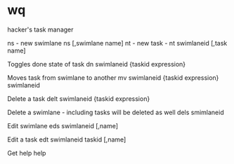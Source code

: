 wq
==

hacker's task manager


ns - new swimlane
	ns [,swimlane name]
nt - new task -
	nt swimlaneid [,task name]

Toggles done state of task
dn swimlaneid {taskid expression}

Moves task from swimlane to another
mv swimlaneid {taskid expression} swimlaneid

Delete a task
delt swimlaneid {taskid expression}

Delete a swimlane - including tasks will be deleted as well
dels smimlaneid

Edit swimlane
eds swimlaneid [,name]

Edit a task
edt swimlaneid taskid [,name]

Get help
help